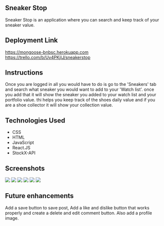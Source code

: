 Sneaker Stop
-----------------------------------------------------------------------------------------------------
Sneaker Stop is an application where you can search and keep track of your sneaker value.

 Deployment Link 
------------------------------------------------------------------------------------------------------
https://mongoose-bnbsc.herokuapp.com
https://trello.com/b/Uv4PKjIJ/sneakerstop

Instructions
-----------------------------------------------------------------------------------------------------
 Once you are logged in all you would have to do is go to the 'Sneakers' tab and search what sneaker you would want to add to your 'Watch list'. once you add that it will show the sneaker you added to your watch list and your portfolio value. thi helps you keep track of the shoes daily value and if you are a shoe collector it will show your collection value.










Technologies Used
-----------------------------------------------------------------------------------------------------
- CSS
- HTML
- JavaScript
- React.JS
- StockX-API

Screenshots
-----------------------------------------------------------------------------------------------------
<img src="https://i.imgur.com/iegdaLm.png">  
<img src="https://i.imgur.com/GN6Dp24.png">
<img src="https://i.imgur.com/sNBcB8T.png">
<img src="https://i.imgur.com/WqsQqkU.png">  
<img src="https://i.imgur.com/k14E8Xh.png"> 
<img src="https://i.imgur.com/XWruKzv.png"> 




Future enhancements
-----------------------------------------------------------------------------------------------------
Add a save button to save post, Add a like and dislike button that works properly and create a
delete and edit comment button. Also add a profile image. 